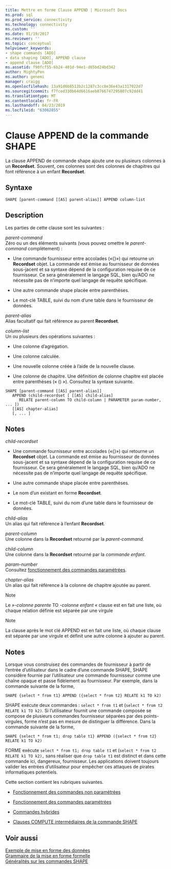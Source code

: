 ```yaml
---
title: Mettre en forme Clause APPEND | Microsoft Docs
ms.prod: sql
ms.prod_service: connectivity
ms.technology: connectivity
ms.custom: ''
ms.date: 01/19/2017
ms.reviewer: ''
ms.topic: conceptual
helpviewer_keywords:
- shape commands [ADO]
- data shaping [ADO], APPEND clause
- append clause [ADO]
ms.assetid: f90fcf55-6b24-401d-94e1-d65bd24bd342
author: MightyPen
ms.author: genemi
manager: craigg
ms.openlocfilehash: 13a91d6b8512b2c1287c3cc8e36e43a1317022d7
ms.sourcegitcommit: f7fced330b64d6616aeb8766747295807c92dd41
ms.translationtype: MT
ms.contentlocale: fr-FR
ms.lasthandoff: 04/23/2019
ms.locfileid: "63062855"
---
```

# <a name="shape-append-clause"></a>Clause APPEND de la commande SHAPE
La clause APPEND de commande shape ajoute une ou plusieurs colonnes à un **Recordset**. Souvent, ces colonnes sont des colonnes de chapitres qui font référence à un enfant **Recordset**.  
  
## <a name="syntax"></a>Syntaxe  
  
```  
SHAPE [parent-command [[AS] parent-alias]] APPEND column-list  
```  
  
## <a name="description"></a>Description  
 Les parties de cette clause sont les suivantes :  
  
 *parent-command*  
 Zéro ou un des éléments suivants (vous pouvez omettre le *parent-command* complètement) :  
  
-   Une commande fournisseur entre accolades («{}») qui retourne un **Recordset** objet. La commande est émise au fournisseur de données sous-jacent et sa syntaxe dépend de la configuration requise de ce fournisseur. Ce sera généralement le langage SQL, bien qu’ADO ne nécessite pas de n’importe quel langage de requête spécifique.  
  
-   Une autre commande shape placée entre parenthèses.  
  
-   Le mot-clé TABLE, suivi du nom d’une table dans le fournisseur de données.  
  
 *parent-alias*  
 Alias facultatif qui fait référence au parent **Recordset**.  
  
 *column-list*  
 Un ou plusieurs des opérations suivantes :  
  
-   Une colonne d’agrégation.  
  
-   Une colonne calculée.  
  
-   Une nouvelle colonne créée à l’aide de la nouvelle clause.  
  
-   Une colonne de chapitre. Une définition de colonne chapitre est placée entre parenthèses (« () »). Consultez la syntaxe suivante.  
  
```  
SHAPE [parent-command [[AS] parent-alias]]  
   APPEND (child-recordset [ [[AS] child-alias]   
      RELATE parent-column TO child-column | PARAMETER param-number, ... ])  
   [[AS] chapter-alias]   
   [, ... ]  
```  
  
## <a name="remarks"></a>Notes  
 *child-recordset*  
 -   Une commande fournisseur entre accolades («{}») qui retourne un **Recordset** objet. La commande est émise au fournisseur de données sous-jacent et sa syntaxe dépend de la configuration requise de ce fournisseur. Ce sera généralement le langage SQL, bien qu’ADO ne nécessite pas de n’importe quel langage de requête spécifique.  
  
-   Une autre commande shape placée entre parenthèses.  
  
-   Le nom d’un existant en forme **Recordset**.  
  
-   Le mot-clé TABLE, suivi du nom d’une table dans le fournisseur de données.  
  
 *child-alias*  
 Un alias qui fait référence à l’enfant **Recordset**.  
  
 *parent-column*  
 Une colonne dans la **Recordset** retourné par la *parent-command.*  
  
 *child-column*  
 Une colonne dans la **Recordset** retourné par la *commande enfant*.  
  
 *param-number*  
 Consultez [fonctionnement des commandes paramétrées](../../../ado/guide/data/operation-of-parameterized-commands.md).  
  
 *chapter-alias*  
 Un alias qui fait référence à la colonne de chapitre ajoutée au parent.  
  
> [!NOTE]
>  Le *»-colonne parente* TO *-colonne enfant «* clause est en fait une liste, où chaque relation définie est séparée par une virgule  
  
> [!NOTE]
>  La clause après le mot clé APPEND est en fait une liste, où chaque clause est séparée par une virgule et définit une autre colonne à ajouter au parent.  
  
## <a name="remarks"></a>Notes  
 Lorsque vous construisez des commandes de fournisseur à partir de l’entrée d’utilisateur dans le cadre d’une commande SHAPE, SHAPE considère fournie par l’utilisateur une commande fournisseur comme une chaîne opaque et passe fidèlement au fournisseur. Par exemple, dans la commande suivante de la forme,  
  
```  
SHAPE {select * from t1} APPEND ({select * from t2} RELATE k1 TO k2)  
```  
  
 SHAPE exécute deux commandes : `select * from t1` et (`select * from t2 RELATE k1 TO k2)`. Si l’utilisateur fournit une commande composée se compose de plusieurs commandes fournisseur séparées par des points-virgules, forme n’est pas en mesure de distinguer la différence. Dans la commande suivante de la forme,  
  
```  
SHAPE {select * from t1; drop table t1} APPEND ({select * from t2} RELATE k1 TO k2)  
```  
  
 FORME exécute `select * from t1; drop table t1` et (`select * from t2 RELATE k1 TO k2),` sans réaliser que `drop table t1` est distinct et dans cette commande ici, dangereux, fournisseur. Les applications doivent toujours valider les entrées d’utilisateur pour empêcher ces attaques de pirates informatiques potentiels.  
  
 Cette section contient les rubriques suivantes.  
  
-   [Fonctionnement des commandes non paramétrées](../../../ado/guide/data/operation-of-non-parameterized-commands.md)  
  
-   [Fonctionnement des commandes paramétrées](../../../ado/guide/data/operation-of-parameterized-commands.md)  
  
-   [Commandes hybrides](../../../ado/guide/data/hybrid-commands.md)  
  
-   [Clauses COMPUTE intermédiaires de la commande SHAPE](../../../ado/guide/data/intervening-shape-compute-clauses.md)  
  
## <a name="see-also"></a>Voir aussi  
 [Exemple de mise en forme des données](../../../ado/guide/data/data-shaping-example.md)   
 [Grammaire de la mise en forme formelle](../../../ado/guide/data/formal-shape-grammar.md)   
 [Généralités sur les commandes SHAPE](../../../ado/guide/data/shape-commands-in-general.md)
